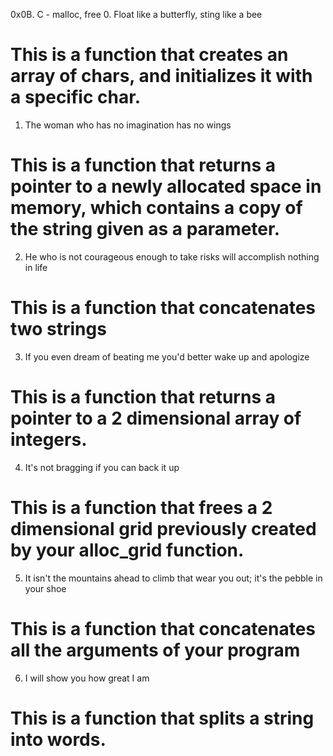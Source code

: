 0x0B. C - malloc, free
0. Float like a butterfly, sting like a bee
# This is a function that creates an array of chars, and initializes it with a specific char.
1. The woman who has no imagination has no wings
# This is a function that returns a pointer to a newly allocated space in memory, which contains a copy of the string given as a parameter.
2. He who is not courageous enough to take risks will accomplish nothing in life
# This is a function that concatenates two strings
3. If you even dream of beating me you'd better wake up and apologize
# This is a function that returns a pointer to a 2 dimensional array of integers.
4. It's not bragging if you can back it up
# This is a function that frees a 2 dimensional grid previously created by your alloc_grid function.
5. It isn't the mountains ahead to climb that wear you out; it's the pebble in your shoe
# This is a function that concatenates all the arguments of your program
6. I will show you how great I am
# This is a function that splits a string into words.

